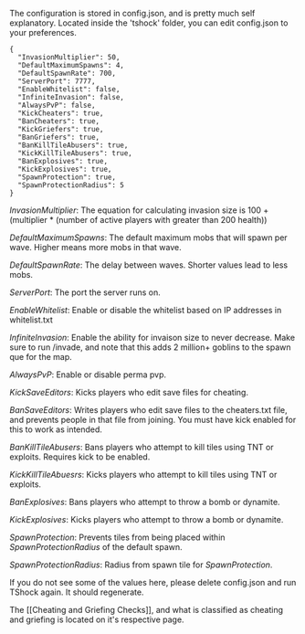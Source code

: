 The configuration is stored in config.json, and is pretty much self explanatory. Located inside the 'tshock' folder, you can edit config.json to your preferences.


	{
	  "InvasionMultiplier": 50,
	  "DefaultMaximumSpawns": 4,
	  "DefaultSpawnRate": 700,
	  "ServerPort": 7777,
	  "EnableWhitelist": false,
	  "InfiniteInvasion": false,
	  "AlwaysPvP": false,
	  "KickCheaters": true,
	  "BanCheaters": true,
	  "KickGriefers": true,
	  "BanGriefers": true,
	  "BanKillTileAbusers": true,
	  "KickKillTileAbusers": true,
	  "BanExplosives": true,
	  "KickExplosives": true,
	  "SpawnProtection": true,
	  "SpawnProtectionRadius": 5
	}


_InvasionMultiplier_: The equation for calculating invasion size is 100 + (multiplier * (number of active players with greater than 200 health))

_DefaultMaximumSpawns_: The default maximum mobs that will spawn per wave. Higher means more mobs in that wave.

_DefaultSpawnRate_: The delay between waves. Shorter values lead to less mobs.

_ServerPort_: The port the server runs on.

_EnableWhitelist_: Enable or disable the whitelist based on IP addresses in whitelist.txt

_InfiniteInvasion_: Enable the ability for invaison size to never decrease. Make sure to run /invade, and note that this adds 2 million+ goblins to the spawn que for the map.

_AlwaysPvP_: Enable or disable perma pvp.

_KickSaveEditors_: Kicks players who edit save files for cheating.

_BanSaveEditors_: Writes players who edit save files to the cheaters.txt file, and prevents people in that file from joining. You must have kick enabled for this to work as intended.

_BanKillTileAbusers_: Bans players who attempt to kill tiles using TNT or exploits. Requires kick to be enabled.

_KickKillTileAbuesrs_: Kicks players who attempt to kill tiles using TNT or exploits.

_BanExplosives_: Bans players who attempt to throw a bomb or dynamite.

_KickExplosives_: Kicks players who attempt to throw a bomb or dynamite.

_SpawnProtection_: Prevents tiles from being placed within _SpawnProtectionRadius_ of the default spawn.

_SpawnProtectionRadius_: Radius from spawn tile for _SpawnProtection_.

If you do not see some of the values here, please delete config.json and run TShock again. It should regenerate.

The [[Cheating and Griefing Checks]], and what is classified as cheating and griefing is located on it's respective page.

